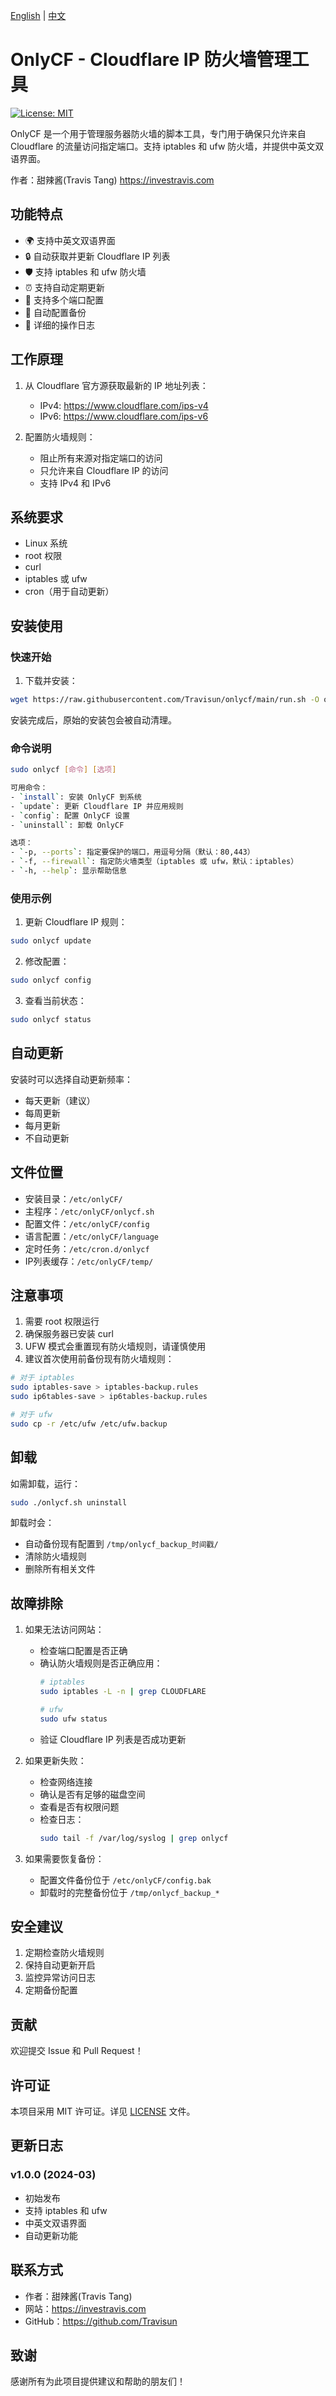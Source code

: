 [English](README_EN.md) | [中文](README.md)

# OnlyCF - Cloudflare IP 防火墙管理工具

[![License: MIT](https://img.shields.io/badge/License-MIT-yellow.svg)](https://opensource.org/licenses/MIT)

OnlyCF 是一个用于管理服务器防火墙的脚本工具，专门用于确保只允许来自 Cloudflare 的流量访问指定端口。支持 iptables 和 ufw 防火墙，并提供中英文双语界面。

作者：甜辣酱(Travis Tang) https://investravis.com

## 功能特点

- 🌍 支持中英文双语界面
- 🔒 自动获取并更新 Cloudflare IP 列表
- 🛡️ 支持 iptables 和 ufw 防火墙
- ⏰ 支持自动定期更新
- 🔄 支持多个端口配置
- 💾 自动配置备份
- 📝 详细的操作日志

## 工作原理

1. 从 Cloudflare 官方源获取最新的 IP 地址列表：
   - IPv4: https://www.cloudflare.com/ips-v4
   - IPv6: https://www.cloudflare.com/ips-v6

2. 配置防火墙规则：
   - 阻止所有来源对指定端口的访问
   - 只允许来自 Cloudflare IP 的访问
   - 支持 IPv4 和 IPv6

## 系统要求

- Linux 系统
- root 权限
- curl
- iptables 或 ufw
- cron（用于自动更新）

## 安装使用

### 快速开始

1. 下载并安装：
```bash
wget https://raw.githubusercontent.com/Travisun/onlycf/main/run.sh -O onlycf.sh && chmod +x onlycf.sh && ./onlycf.sh install
```

安装完成后，原始的安装包会被自动清理。

### 命令说明
```bash
sudo onlycf [命令] [选项]

可用命令：
- `install`: 安装 OnlyCF 到系统
- `update`: 更新 Cloudflare IP 并应用规则
- `config`: 配置 OnlyCF 设置
- `uninstall`: 卸载 OnlyCF

选项：
- `-p, --ports`: 指定要保护的端口，用逗号分隔（默认：80,443）
- `-f, --firewall`: 指定防火墙类型（iptables 或 ufw，默认：iptables）
- `-h, --help`: 显示帮助信息
```

### 使用示例

1. 更新 Cloudflare IP 规则：
```bash
sudo onlycf update
```

2. 修改配置：
```bash
sudo onlycf config
```

3. 查看当前状态：
```bash
sudo onlycf status
```

## 自动更新

安装时可以选择自动更新频率：
- 每天更新（建议）
- 每周更新
- 每月更新
- 不自动更新

## 文件位置

- 安装目录：`/etc/onlyCF/`
- 主程序：`/etc/onlyCF/onlycf.sh`
- 配置文件：`/etc/onlyCF/config`
- 语言配置：`/etc/onlyCF/language`
- 定时任务：`/etc/cron.d/onlycf`
- IP列表缓存：`/etc/onlyCF/temp/`

## 注意事项

1. 需要 root 权限运行
2. 确保服务器已安装 curl
3. UFW 模式会重置现有防火墙规则，请谨慎使用
4. 建议首次使用前备份现有防火墙规则：
```bash
# 对于 iptables
sudo iptables-save > iptables-backup.rules
sudo ip6tables-save > ip6tables-backup.rules

# 对于 ufw
sudo cp -r /etc/ufw /etc/ufw.backup
```

## 卸载

如需卸载，运行：
```bash
sudo ./onlycf.sh uninstall
```

卸载时会：
- 自动备份现有配置到 `/tmp/onlycf_backup_时间戳/`
- 清除防火墙规则
- 删除所有相关文件

## 故障排除

1. 如果无法访问网站：
   - 检查端口配置是否正确
   - 确认防火墙规则是否正确应用：
     ```bash
     # iptables
     sudo iptables -L -n | grep CLOUDFLARE
     
     # ufw
     sudo ufw status
     ```
   - 验证 Cloudflare IP 列表是否成功更新

2. 如果更新失败：
   - 检查网络连接
   - 确认是否有足够的磁盘空间
   - 查看是否有权限问题
   - 检查日志：
     ```bash
     sudo tail -f /var/log/syslog | grep onlycf
     ```

3. 如果需要恢复备份：
   - 配置文件备份位于 `/etc/onlyCF/config.bak`
   - 卸载时的完整备份位于 `/tmp/onlycf_backup_*`

## 安全建议

1. 定期检查防火墙规则
2. 保持自动更新开启
3. 监控异常访问日志
4. 定期备份配置

## 贡献

欢迎提交 Issue 和 Pull Request！

## 许可证

本项目采用 MIT 许可证。详见 [LICENSE](LICENSE) 文件。

## 更新日志

### v1.0.0 (2024-03)
- 初始发布
- 支持 iptables 和 ufw
- 中英文双语界面
- 自动更新功能

## 联系方式

- 作者：甜辣酱(Travis Tang)
- 网站：https://investravis.com
- GitHub：https://github.com/Travisun

## 致谢

感谢所有为此项目提供建议和帮助的朋友们！
